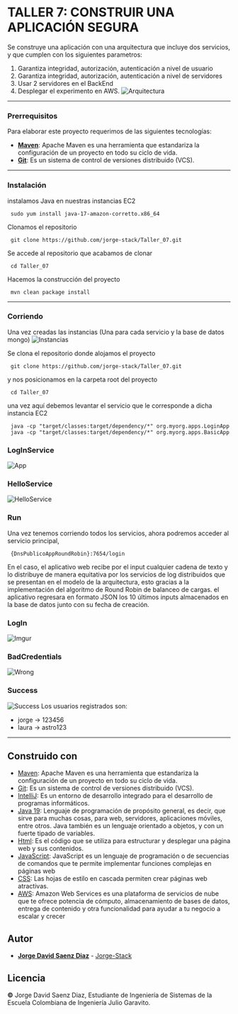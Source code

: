 ﻿# TALLER 7:   CONSTRUIR UNA APLICACIÓN SEGURA
Se construye una aplicación con una arquitectura que incluye dos servicios, y que cumplen con los siguientes parametros:
1. Garantiza integridad, autorización, autenticación a nivel de usuario
2. Garantiza integridad, autorización, autenticación a nivel de servidores 
3. Usar 2 servidores en el BackEnd
4. Desplegar el experimento en AWS. 
![Arquitectura](https://i.imgur.com/9d1ttHm.png)

---
### Prerrequisitos
Para elaborar este proyecto requerimos de las siguientes tecnologías:

 - **[Maven](https://openwebinars.net/blog/que-es-apache-maven/)**: Apache Maven es una herramienta que estandariza la configuración de un proyecto en todo su ciclo de vida.
 - **[Git](https://learn.microsoft.com/es-es/devops/develop/git/what-is-git)**: Es un sistema de control de versiones distribuido (VCS).

---
### Instalación
instalamos Java en nuestras instancias EC2

	 sudo yum install java-17-amazon-corretto.x86_64

Clonamos el repositorio

     git clone https://github.com/jorge-stack/Taller_07.git
    
Se accede al repositorio que acabamos de clonar

	 cd Taller_07

Hacemos la construcción del proyecto

	 mvn clean package install
---
### Corriendo
Una vez creadas las instancias (Una para cada servicio y la base de datos mongo)
![Instancias](https://i.imgur.com/L6fHK1j.png)

Se clona el repositorio donde alojamos el proyecto
	
     git clone https://github.com/jorge-stack/Taller_07.git

y nos posicionamos en la carpeta root del proyecto

	 cd Taller_07

una vez aquí debemos levantar el servicio que le corresponde a dicha instancia EC2

	 java -cp "target/classes:target/dependency/*" org.myorg.apps.LoginApp
	 java -cp "target/classes:target/dependency/*" org.myorg.apps.BasicApp

### LogInService
![App](https://i.imgur.com/i0JdM6D.png)

### HelloService
![HelloService](https://i.imgur.com/ZiMnrlJ.png)

### Run
Una vez tenemos corriendo todos los servicios, ahora podremos acceder al servicio principal, 

	 {DnsPublicoAppRoundRobin}:7654/login

En el caso, el aplicativo web recibe por el input cualquier cadena de texto y lo distribuye de manera equitativa por los servicios de log distribuidos que se presentan en el modelo de la arquitectura, esto gracias a la implementación del algoritmo de Round Robin de balanceo de cargas. el aplicativo regresara en formato JSON los 10 últimos inputs almacenados en la base de datos junto con su fecha de creación.
### LogIn
![Imgur](https://i.imgur.com/jpWnvNB.png)
### BadCredentials
![Wrong](https://i.imgur.com/nPjzuZG.png)
### Success
![Success](https://i.imgur.com/9v1B00W.png)
Los usuarios registrados son:
* jorge -> 123456
* laura -> astro123

	
---
## Construido con

* [Maven](https://maven.apache.org/): Apache Maven es una herramienta que estandariza la configuración de un proyecto en todo su ciclo de vida.
* [Git](https://rometools.github.io/rome/):  Es un sistema de control de versiones distribuido (VCS).
* [IntelliJ](https://www.jetbrains.com/idea/): Es un entorno de desarrollo integrado para el desarrollo de programas informáticos.
* [Java 19](https://www.java.com/es/): Lenguaje de programación de propósito general, es decir, que sirve para muchas cosas, para web, servidores, aplicaciones móviles, entre otros. Java también es un lenguaje orientado a objetos, y con un fuerte tipado de variables.
* [Html](https://developer.mozilla.org/es/docs/Learn/Getting_started_with_the_web/HTML_basics): Es el código que se utiliza para estructurar y desplegar una página web y sus contenidos.
* [JavaScript](https://developer.mozilla.org/es/docs/Learn/JavaScript/First_steps/What_is_JavaScript): JavaScript es un lenguaje de programación o de secuencias de comandos que te permite implementar funciones complejas en páginas web
* [CSS](https://developer.mozilla.org/es/docs/Learn/CSS/First_steps/What_is_CSS): Las hojas de estilo en cascada permiten crear páginas web atractivas.
* [AWS](https://www.inbest.cloud/comunidad/qu%C3%A9-es-aws): Amazon Web Services es una plataforma de servicios de nube que te ofrece potencia de cómputo, almacenamiento de bases de datos, entrega de contenido y otra funcionalidad para ayudar a tu negocio a escalar y crecer

## Autor
* **[Jorge David Saenz Diaz](https://co.linkedin.com/in/jorgedsaenzd/en)**  - [Jorge-Stack](https://github.com/jorge-stack?tab=repositories)

## Licencia
**©** Jorge David Saenz Diaz, Estudiante de Ingeniería de Sistemas de la Escuela Colombiana de Ingeniería Julio Garavito.
